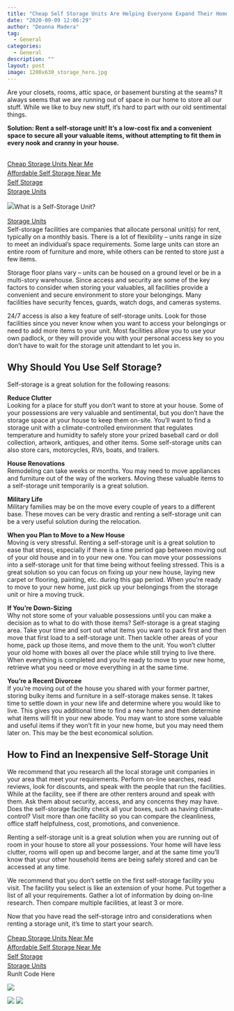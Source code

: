 ```yaml
---
title: "Cheap Self Storage Units Are Helping Everyone Expand Their Home"
date: "2020-09-09 12:06:29"
author: "Deanna Madera"
tag:
  - General
categories:
  - General
description: ""
layout: post
image: 1200x630_storage_hero.jpg
---
```


Are your closets, rooms, attic space, or basement bursting at the seams? It always seems that we are running out of space in our home to store all our stuff. While we like to buy new stuff, it’s hard to part with our old sentimental things.

**Solution: Rent a self-storage unit! It’s a low-cost fix and a convenient space to secure all your valuable items, without attempting to fit them in every nook and cranny in your house.**

## <div class="cta-btn-wrap" data-mobile-sponsoredads="no">

[<div style="flex: 1;margin-right:18px;line-height:21px;">Cheap Storage Units Near Me</div>](#)[<div style="flex: 1;margin-right:18px;line-height:21px;">Affordable Self Storage Near Me</div>](#)[<div style="flex: 1;margin-right:18px;line-height:21px;"><state></state> Self Storage</div>](#)[<div style="flex: 1;margin-right:18px;line-height:21px;"><city></city> Storage Units</div>](#)</div>

![](/posts/1200x630_storage_hero.jpg)What is a Self-Storage Unit?

<div class="mobile-cta-wrap"><div class="cta-btn-wrap" data-mobile-sponsoredads="yes">

[<div style="flex: 1;margin-right:18px;line-height:21px;"><city></city> Storage Units</div>](#)</div>Self-storage facilities are companies that allocate personal unit(s) for rent, typically on a monthly basis. There is a lot of flexibility – units range in size to meet an individual’s space requirements. Some large units can store an entire room of furniture and more, while others can be rented to store just a few items.

Storage floor plans vary – units can be housed on a ground level or be in a multi-story warehouse. Since access and security are some of the key factors to consider when storing your valuables, all facilities provide a convenient and secure environment to store your belongings. Many facilities have security fences, guards, watch dogs, and cameras systems.

24/7 access is also a key feature of self-storage units. Look for those facilities since you never know when you want to access your belongings or need to add more items to your unit. Most facilities allow you to use your own padlock, or they will provide you with your personal access key so you don’t have to wait for the storage unit attendant to let you in.

## Why Should You Use Self Storage?

Self-storage is a great solution for the following reasons:

**Reduce Clutter**  
Looking for a place for stuff you don’t want to store at your house. Some of your possessions are very valuable and sentimental, but you don’t have the storage space at your house to keep them on-site. You’ll want to find a storage unit with a climate-controlled environment that regulates temperature and humidity to safely store your prized baseball card or doll collection, artwork, antiques, and other items. Some self-storage units can also store cars, motorcycles, RVs, boats, and trailers.

**House Renovations**  
Remodeling can take weeks or months. You may need to move appliances and furniture out of the way of the workers. Moving these valuable items to a self-storage unit temporarily is a great solution.

**Military Life**  
Military families may be on the move every couple of years to a different base. These moves can be very drastic and renting a self-storage unit can be a very useful solution during the relocation.

**When you Plan to Move to a New House**  
Moving is very stressful. Renting a self-storage unit is a great solution to ease that stress, especially if there is a time period gap between moving out of your old house and in to your new one. You can move your possessions into a self-storage unit for that time being without feeling stressed. This is a great solution so you can focus on fixing up your new house, laying new carpet or flooring, painting, etc. during this gap period. When you’re ready to move to your new home, just pick up your belongings from the storage unit or hire a moving truck.

**If You’re Down-Sizing**  
Why not store some of your valuable possessions until you can make a decision as to what to do with those items? Self-storage is a great staging area. Take your time and sort out what items you want to pack first and then move that first load to a self-storage unit. Then tackle other areas of your home, pack up those items, and move them to the unit. You won’t clutter your old home with boxes all over the place while still trying to live there. When everything is completed and you’re ready to move to your new home, retrieve what you need or move everything in at the same time.

**You’re a Recent Divorcee**  
If you’re moving out of the house you shared with your former partner, storing bulky items and furniture in a self-storage makes sense. It takes time to settle down in your new life and determine where you would like to live. This gives you additional time to find a new home and then determine what items will fit in your new abode. You may want to store some valuable and useful items if they won’t fit in your new home, but you may need them later on. This may be the best economical solution.

## How to Find an Inexpensive Self-Storage Unit

We recommend that you research all the local storage unit companies in your area that meet your requirements. Perform on-line searches, read reviews, look for discounts, and speak with the people that run the facilities. While at the facility, see if there are other renters around and speak with them. Ask them about security, access, and any concerns they may have. Does the self-storage facility check all your boxes, such as having climate-control? Visit more than one facility so you can compare the cleanliness, office staff helpfulness, cost, promotions, and convenience.

Renting a self-storage unit is a great solution when you are running out of room in your house to store all your possessions. Your home will have less clutter, rooms will open up and become larger, and at the same time you’ll know that your other household items are being safely stored and can be accessed at any time.

</div>We recommend that you don’t settle on the first self-storage facility you visit. The facility you select is like an extension of your home. Put together a list of all your requirements. Gather a lot of information by doing on-line research. Then compare multiple facilities, at least 3 or more.

Now that you have read the self-storage intro and considerations when renting a storage unit, it’s time to start your search.

<div class="cta-btn-wrap" data-mobile-sponsoredads="no">

[<div style="flex: 1;margin-right:18px;line-height:21px;">Cheap Storage Units Near Me</div>](#)[<div style="flex: 1;margin-right:18px;line-height:21px;">Affordable Self Storage Near Me</div>](#)[<div style="flex: 1;margin-right:18px;line-height:21px;"><state></state> Self Storage</div>](#)[<div style="flex: 1;margin-right:18px;line-height:21px;"><city></city> Storage Units</div>](#)</div><div class="ad-hide">RunIt Code Here</div> <script>
!function(f,b,e,v,n,t,s){if(f.fbq)return;n=f.fbq=function(){n.callMethod?
n.callMethod.apply(n,arguments):n.queue.push(arguments)};if(!f.\_fbq)f.\_fbq=n;
n.push=n;n.loaded=!0;n.version='2.0';n.queue=[];t=b.createElement(e);t.async=!0;
t.src=v;s=b.getElementsByTagName(e)[0];s.parentNode.insertBefore(t,s)}(window,
document,'script','https://connect.facebook.net/en_US/fbevents.js');
fbq('init', '531314677258366'); // Insert your pixel ID here.
fbq('track', 'PageView');
</script> <noscript>

![](https://www.facebook.com/tr?id=531314677258366&ev=PageView&noscript=1)</noscript> <script>
!function(f,b,e,v,n,t,s){if(f.fbq)return;n=f.fbq=function(){n.callMethod?
n.callMethod.apply(n,arguments):n.queue.push(arguments)};if(!f.\_fbq)f.\_fbq=n;
n.push=n;n.loaded=!0;n.version='2.0';n.queue=[];t=b.createElement(e);t.async=!0;
t.src=v;s=b.getElementsByTagName(e)[0];s.parentNode.insertBefore(t,s)}(window,
document,'script','https://connect.facebook.net/en_US/fbevents.js');
fbq('init', '438385429848061'); // Insert your pixel ID here.
fbq('track', 'PageView');
</script> <noscript>

![](https://www.facebook.com/tr?id=438385429848061&ev=PageView&noscript=1)</noscript> <script type="application/javascript">(function(w,d,t,r,u){w[u]=w[u]||[];w[u].push({'projectId':'10000','properties':{'pixelId':'10029827'}});var s=d.createElement(t);s.src=r;s.async=true;s.onload=s.onreadystatechange=function(){var y,rs=this.readyState,c=w[u];if(rs&&rs!="complete"&&rs!="loaded"){return}try{y=YAHOO.ywa.I13N.fireBeacon;w[u]=[];w[u].push=function(p){y([p])};y(c)}catch(e){}};var scr=d.getElementsByTagName(t)[0],par=scr.parentNode;par.insertBefore(s,scr)})(window,document,"script","https://s.yimg.com/wi/ytc.js","dotq");</script> <script type="text/javascript">
window.\_tfa = window.\_tfa || [];
window.\_tfa.push({notify: 'event', name: 'page_view', id: 1087586});
!function (t, f, a, x) {
if (!document.getElementById(x)) {
t.async = 1;t.src = a;t.id=x;f.parentNode.insertBefore(t, f);
}
}(document.createElement('script'),
document.getElementsByTagName('script')[0],
'//cdn.taboola.com/libtrc/unip/1087586/tfa.js',
'tb_tfa_script');
</script> <noscript> ![](//trc.taboola.com/1087586/log/3/unip?en=page_view) </noscript> <script>
fbq('track', 'ViewContent', {
currency: 'USD'
});
</script> <script type="text/javascript">
function runIt() {
fbq('track', 'AddToCart', {
currency: 'USD',
content_name: 'storageunit'
});

        window.dotq = window.dotq || [];
        window.dotq.push(
        {
            'projectId': '10000',
            'properties': {
                'pixelId': '10029827',
                'qstrings': {
                    'et': 'custom',
                    'ea': 'click',
                    'ec': 'addtocart',
                    'el': 'storageunit'
                }
        } } );
    _tfa.push({notify: 'event', name: 'add_to_cart', id: 1087586});
    }

</script>

